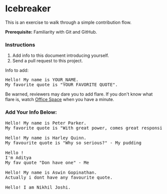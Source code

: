 # Icebreaker

This is an exercise to walk through a simple contribution flow.

**Prerequisite:** Familiarity with Git and GitHub.

### Instructions

1. Add info to this document introducing yourself.
2. Send a pull request to this project.

Info to add:

<pre>
Hello! My name is YOUR_NAME.
My favorite quote is "YOUR_FAVORITE_QUOTE".
</pre>

Be warned, reviewers may dare you to add flare. If you don't know what flare is, watch [Office Space](https://en.wikipedia.org/wiki/Office_Space) when you have a minute.

### Add Your Info Below:

<pre>
Hello! My name is Peter Parker.
My favorite quote is "With great power, comes great responsibility." - Uncle Ben

Hello! My name is Harley Quinn.
My favourite quote is "Why so serious?" - My pudding

Hello ! 
I'm Aditya
My fav quote "Don have one" - Me

Hello! My name is Aswin Gopinathan.
Actually i dont have any favourite quote.

Hello! I am Nikhil Joshi.
</pre>